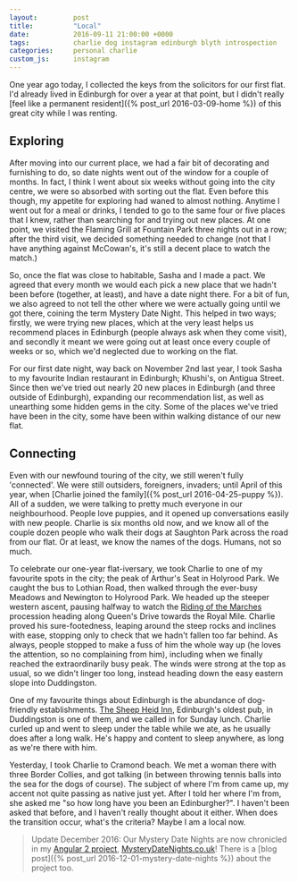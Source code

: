 ```yaml
---
layout:         post
title:          "Local"
date:           2016-09-11 21:00:00 +0000
tags:           charlie dog instagram edinburgh blyth introspection
categories:     personal charlie
custom_js:      instagram
---
```


One year ago today, I collected the keys from the solicitors for our first flat. I'd already lived in Edinburgh for over a year at that point, but I didn't really [feel like a permanent resident]({% post_url 2016-03-09-home %}) of this great city while I was renting.

<!-- Read More -->

## Exploring

After moving into our current place, we had a fair bit of decorating and furnishing to do, so date nights went out of the window for a couple of months. In fact, I think I went about six weeks without going into the city centre, we were so absorbed with sorting out the flat. Even before this though, my appetite for exploring had waned to almost nothing. Anytime I went out for a meal or drinks, I tended to go to the same four or five places that I knew, rather than searching for and trying out new places. At one point, we visited the Flaming Grill at Fountain Park three nights out in a row; after the third visit, we decided something needed to change (not that I have anything against McCowan's, it's still a decent place to watch the match.)

So, once the flat was close to habitable, Sasha and I made a pact. We agreed that every month we would each pick a new place that we hadn't been before (together, at least), and have a date night there. For a bit of fun, we also agreed to not tell the other where we were actually going until we got there, coining the term Mystery Date Night. This helped in two ways; firstly, we were trying new places, which at the very least helps us recommend places in Edinburgh (people always ask when they come visit), and secondly it meant we were going out at least once every couple of weeks or so, which we'd neglected due to working on the flat.

For our first date night, way back on November 2nd last year, I took Sasha to my favourite Indian restaurant in Edinburgh; Khushi's, on Antigua Street. Since then we've tried out nearly 20 new places in Edinburgh (and three outside of Edinburgh), expanding our recommendation list, as well as unearthing some hidden gems in the city. Some of the places we've tried have been in the city, some have been within walking distance of our new flat.

## Connecting

Even with our newfound touring of the city, we still weren't fully 'connected'. We were still outsiders, foreigners, invaders; until April of this year, when [Charlie joined the family]({% post_url 2016-04-25-puppy %}). All of a sudden, we were talking to pretty much everyone in our neighbourhood. People love puppies, and it opened up conversations easily with new people. Charlie is six months old now, and we know all of the couple dozen people who walk their dogs at Saughton Park across the road from our flat. Or at least, we know the names of the dogs. Humans, not so much.

To celebrate our one-year flat-iversary, we took Charlie to one of my favourite spots in the city; the peak of Arthur's Seat in Holyrood Park. We caught the bus to Lothian Road, then walked through the ever-busy Meadows and Newington to Holyrood Park. We headed up the steeper western ascent, pausing halfway to watch the [Riding of the Marches][riding-of-the-marches] procession heading along Queen's Drive towards the Royal Mile. Charlie proved his sure-footedness, leaping around the steep rocks and inclines with ease, stopping only to check that we hadn't fallen too far behind. As always, people stopped to make a fuss of him the whole way up (he loves the attention, so no complaining from him), including when we finally reached the extraordinarily busy peak. The winds were strong at the top as usual, so we didn't linger too long, instead heading down the easy eastern slope into Duddingston.

<div class="instagram-container">
    <blockquote class="instagram-media" data-instgrm-captioned data-instgrm-version="6">
        <a href="https://www.instagram.com/p/BKWTr2UgWX2/" target="_blank"></a>
    </blockquote>
</div>

One of my favourite things about Edinburgh is the abundance of dog-friendly establishments. [The Sheep Heid Inn][the-sheep-heid-inn], Edinburgh's oldest pub, in Duddingston is one of them, and we called in for Sunday lunch. Charlie curled up and went to sleep under the table while we ate, as he usually does after a long walk. He's happy and content to sleep anywhere, as long as we're there with him.

Yesterday, I took Charlie to Cramond beach. We met a woman there with three Border Collies, and got talking (in between throwing tennis balls into the sea for the dogs of course). The subject of where I'm from came up, my accent not quite passing as native just yet. After I told her where I'm from, she asked me "so how long have you been an Edinburgher?". I haven't been asked that before, and I haven't really thought about it either. When does the transition occur, what's the criteria? Maybe I am a local now.

> Update December 2016: Our Mystery Date Nights are now chronicled in my [Angular 2 project][mystery-date-nights-project-page], [MysteryDateNights.co.uk][mdn-link]! There is a [blog post]({% post_url 2016-12-01-mystery-date-nights %}) about the project too.

[mystery-date-nights-project-page]: http://projects.camerondoyle.co.uk/
[mdn-link]: http://mysterydatenights.co.uk/
[riding-of-the-marches]: http://www.edinburghridingthemarches.co.uk/
[the-sheep-heid-inn]: http://www.thesheepheidedinburgh.co.uk/